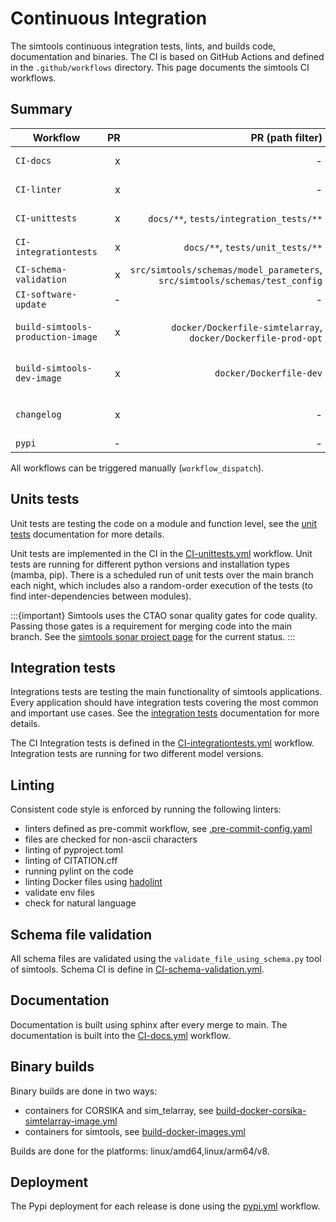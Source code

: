 # Continuous Integration

The simtools continuous integration tests, lints, and builds code, documentation and binaries. The CI is based on GitHub Actions and defined in the `.github/workflows` directory. This page documents the simtools CI workflows.

## Summary

| Workflow | PR | PR (path filter) | PR (types) | release | schedule |
|---|---:|---:|---:|---:|---:|
| `CI-docs` | x | - | opened, ready_for_review | x | - |
| `CI-linter` | x | - | opened, synchronize | - | nightly |
| `CI-unittests` | x | `docs/**`, `tests/integration_tests/**` |  opened, synchronize | x | nightly |
| `CI-integrationtests` | x |  `docs/**`, `tests/unit_tests/**` | opened, synchronize | x | nightly |
| `CI-schema-validation` | x | `src/simtools/schemas/model_parameters`, `src/simtools/schemas/test_config` | - | - | - |
| `CI-software-update` | - | - | - | - | monthly |
| `build-simtools-production-image` | x | `docker/Dockerfile-simtelarray`, `docker/Dockerfile-prod-opt` | - | x | weekly (no deploy) |
| `build-simtools-dev-image` | x | `docker/Dockerfile-dev` | - | x | weekly (no deploy) |
| `changelog` | x | - | opened, labeled, unlabeled, ready_for_review | - | - |
| `pypi` | - | - | - | x | - |

All workflows can be triggered manually (`workflow_dispatch`).

## Units tests

Unit tests are testing the code on a module and function level, see the [unit tests](testing.md#unit-tests) documentation for more details.

Unit tests are implemented in the CI in the [CI-unittests.yml](.github/workflows/CI-unittests.yml) workflow.
Unit tests are running for different python versions and installation types (mamba, pip).
There is a scheduled run of unit tests over the main branch each night, which includes also a random-order execution of the tests (to find inter-dependencies between modules).

:::{important}
Simtools uses the CTAO sonar quality gates for code quality. Passing those gates is a requirement for merging code into the main branch.
See the [simtools sonar project page](https://sonar-ctao.zeuthen.desy.de/dashboard?id=gammasim_simtools_0d23837b-8b2d-4e54-9a98-2f1bde681f14) for the current status.
:::

## Integration tests

Integrations tests are testing the main functionality of simtools applications. Every application should have
integration tests covering the most common and important use cases. See the [integration tests](testing.md#integration-tests) documentation for more details.

The CI Integration tests is defined in the [CI-integrationtests.yml](.github/workflows/CI-integrationtests.yml) workflow.  Integration tests are running for two different model versions.

## Linting

Consistent code style is enforced by running the following linters:

- linters defined as pre-commit workflow, see [.pre-commit-config.yaml](../.pre-commit-config.yaml)
- files are checked for non-ascii characters
- linting of pyproject.toml
- linting of CITATION.cff
- running pylint on the code
- linting Docker files using [hadolint](https://github.com/hadolint/hadolint)
- validate env files
- check for natural language

## Schema file validation

All schema files are validated using the `validate_file_using_schema.py` tool of simtools.
Schema CI is define in [CI-schema-validation.yml](.github/workflows/CI-schema-validation.yml).

## Documentation

Documentation is built using sphinx after every merge to main.
The documentation is built into the [CI-docs.yml](.github/workflows/CI-docs.yml) workflow.

## Binary builds

Binary builds are done in two ways:

- containers for CORSIKA and sim_telarray, see [build-docker-corsika-simtelarray-image.yml](.github/workflows/build-docker-corsika-simtelarray-image.yml)
- containers for simtools, see [build-docker-images.yml](.github/workflows/build-docker-images.yml)

Builds are done for the platforms: linux/amd64,linux/arm64/v8.

## Deployment

The Pypi deployment for each release is done using the [pypi.yml](.github/workflows/pypi.yml) workflow.
